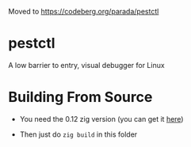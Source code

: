 Moved to https://codeberg.org/parada/pestctl

# pestctl
A low barrier to entry, visual debugger for Linux

# Building From Source
* You need the 0.12 zig version (you can get it [here](https://ziglang.org/download/))

* Then just do `zig build` in this folder
